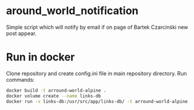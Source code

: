 # around_world_notification
Simple script which will notify by email if on page of Bartek Czarcinśki new post appear.

# Run in docker
Clone repository and create config.ini file in main repository directory.
Run commands:
```bash
docker build -t arround-world-alpine .
docker volume create --name links-db
docker run -v links-db:/usr/src/app/links-db/ -t arround-world-alpine
```
